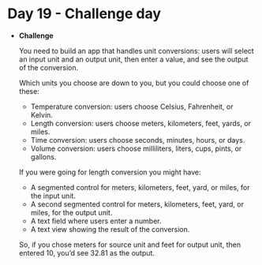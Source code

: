 # Day 19 - Challenge day

- **Challenge**

    You need to build an app that handles unit conversions: users will select an input unit and an output unit, then enter a value, and see the output of the conversion.

    Which units you choose are down to you, but you could choose one of these:

    - Temperature conversion: users choose Celsius, Fahrenheit, or Kelvin.
    - Length conversion: users choose meters, kilometers, feet, yards, or miles.
    - Time conversion: users choose seconds, minutes, hours, or days.
    - Volume conversion: users choose milliliters, liters, cups, pints, or gallons.

    If you were going for length conversion you might have:

    - A segmented control for meters, kilometers, feet, yard, or miles, for the input unit.
    - A second segmented control for meters, kilometers, feet, yard, or miles, for the output unit.
    - A text field where users enter a number.
    - A text view showing the result of the conversion.

    So, if you chose meters for source unit and feet for output unit, then entered 10, you’d see 32.81 as the output.